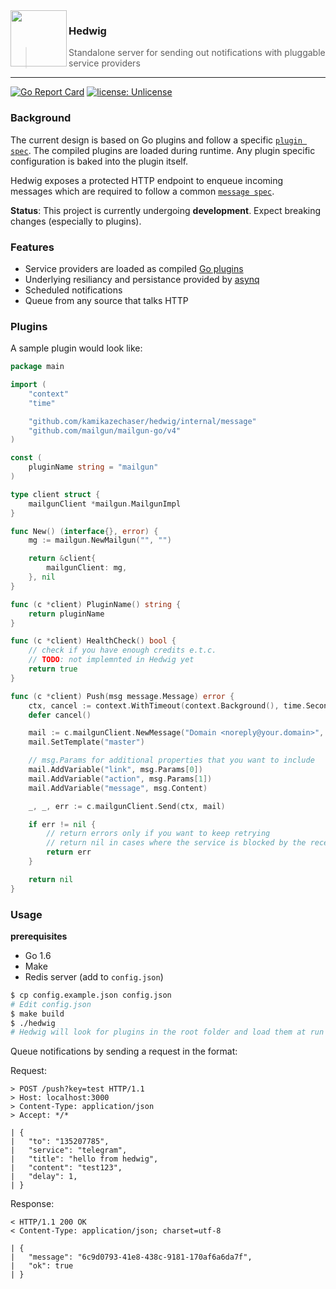 <img align="left" src="https://i.imgur.com/fquebpE.png" width="90" height="90">

### Hedwig

> Standalone server for sending out notifications with pluggable service providers

---

[![Go Report Card](https://goreportcard.com/badge/github.com/kamikazechaser/hedwig)](https://goreportcard.com/report/github.com/kamikazechaser/hedwig)
[![license: Unlicense](https://img.shields.io/badge/license-Unlicense-brightgreen)](https://opensource.org/licenses/Unlicense)

### Background

The current design is based on Go plugins and follow a specific [`plugin spec`](https://github.com/kamikazechaser/hedwig/blob/master/internal/svcplugin/svcplugin.go). The compiled plugins are loaded during runtime. Any plugin specific configuration is baked into the plugin itself.

Hedwig exposes a protected HTTP endpoint to enqueue incoming messages which are required to follow a common [`message spec`](https://github.com/kamikazechaser/hedwig/blob/master/internal/message/message.go).

**Status**: This project is currently undergoing **development**. Expect breaking changes (especially to plugins).

### Features

- Service providers are loaded as compiled [Go plugins](https://pkg.go.dev/plugin)
- Underlying resiliancy and persistance provided by [asynq](https://github.com/hibiken/asynq)
- Scheduled notifications
- Queue from any source that talks HTTP

### Plugins

A sample plugin would look like:

```go
package main

import (
	"context"
	"time"

	"github.com/kamikazechaser/hedwig/internal/message"
	"github.com/mailgun/mailgun-go/v4"
)

const (
	pluginName string = "mailgun"
)

type client struct {
	mailgunClient *mailgun.MailgunImpl
}

func New() (interface{}, error) {
	mg := mailgun.NewMailgun("", "")

	return &client{
		mailgunClient: mg,
	}, nil
}

func (c *client) PluginName() string {
	return pluginName
}

func (c *client) HealthCheck() bool {
    // check if you have enough credits e.t.c.
    // TODO: not implemnted in Hedwig yet
	return true
}

func (c *client) Push(msg message.Message) error {
	ctx, cancel := context.WithTimeout(context.Background(), time.Second*5)
	defer cancel()

	mail := c.mailgunClient.NewMessage("Domain <noreply@your.domain>", msg.Title, "", msg.To)
	mail.SetTemplate("master")

    // msg.Params for additional properties that you want to include
	mail.AddVariable("link", msg.Params[0])
	mail.AddVariable("action", msg.Params[1])
	mail.AddVariable("message", msg.Content)

	_, _, err := c.mailgunClient.Send(ctx, mail)

	if err != nil {
        // return errors only if you want to keep retrying
        // return nil in cases where the service is blocked by the receipient e.t.c.
		return err
	}

	return nil
}

```

### Usage

**prerequisites**

- Go 1.6
- Make
- Redis server (add to `config.json`)

```bash
$ cp config.example.json config.json
# Edit config.json
$ make build
$ ./hedwig
# Hedwig will look for plugins in the root folder and load them at run time
```

Queue notifications by sending a request in the format:

Request:

```
> POST /push?key=test HTTP/1.1
> Host: localhost:3000
> Content-Type: application/json
> Accept: */*

| {
| 	"to": "135207785",
| 	"service": "telegram",
| 	"title": "hello from hedwig",
| 	"content": "test123",
| 	"delay": 1,
| }
```

Response:

```
< HTTP/1.1 200 OK
< Content-Type: application/json; charset=utf-8

| {
|   "message": "6c9d0793-41e8-438c-9181-170af6a6da7f",
|   "ok": true
| }
```
